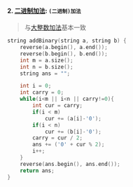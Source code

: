 #### 2. [二进制加法](https://leetcode.cn/problems/JFETK5/): `(二进制)加法`

> 与[大整数加法](/acwing/Section%201/4_%E9%AB%98%E7%B2%BE%E5%BA%A6%E5%8A%A0%E6%B3%95.cpp)基本一致

```CPP
string addBinary(string a, string b) {
    reverse(a.begin(), a.end());
    reverse(b.begin(), b.end());
    int m = a.size();
    int n = b.size();
    string ans = "";

    int i = 0;
    int carry = 0;
    while(i<m || i<n || carry!=0){
        int cur = carry;
        if(i < m)
            cur += (a[i]-'0');
        if(i < n)
            cur += (b[i]-'0');
        carry = cur / 2;
        ans += ('0' + cur % 2);
        i++;
    }
    reverse(ans.begin(), ans.end());
    return ans;
}
```